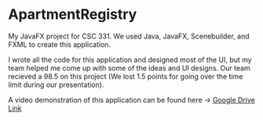 # ApartmentRegistry

My JavaFX project for CSC 331. We used Java, JavaFX, Scenebuilder, and FXML to create this application.

I wrote all the code for this application and designed most of the UI, but my team helped me come up with some of the ideas and UI designs. Our team recieved a 98.5 on this project (We lost 1.5 points for going over the time limit during our presentation).

A video demonstration of this application can be found here -> [Google Drive Link](https://drive.google.com/file/d/15G-TWfu5fp1i1xw_8PorJeKsSDKfOpqh/view?usp=sharing)
